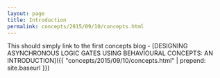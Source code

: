 ```yaml
---
layout: page
title: Introduction
permalink: concepts/2015/09/10/concepts.html
---
```


This should simply link to the first concepts blog -
[DESIGNING ASYNCHRONOUS LOGIC GATES USING BEHAVIOURAL CONCEPTS: AN INTRODUCTION]({{ "concepts/2015/09/10/concepts.html" | prepend: site.baseurl }})
